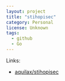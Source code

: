 ```yaml
---
layout: project
title: "stihopisec"
category: Personal
license: Unknown
tags:
  - github
  - Go
---
```


Links:

* [aquilax/stihopisec](https://github.com/aquilax/stihopisec)
